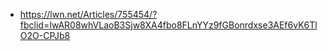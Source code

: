  * https://lwn.net/Articles/755454/?fbclid=IwAR08whVLaoB3Sjw8XA4fbo8FLnYYz9fGBonrdxse3AEf6vK6TlO2O-CPJb8
 
